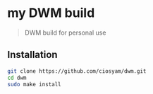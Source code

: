 # my DWM build

> DWM build for personal use

## Installation 

```bash
git clone https://github.com/ciosyam/dwm.git
cd dwm
sudo make install
```

